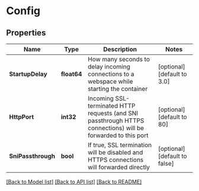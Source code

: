 # Config

## Properties

Name | Type | Description | Notes
------------ | ------------- | ------------- | -------------
**StartupDelay** | **float64** | How many seconds to delay incoming connections to a webspace while starting the container  | [optional] [default to 3.0]
**HttpPort** | **int32** | Incoming SSL-terminated HTTP requests (and SNI passthrough HTTPS connections) will be forwarded to this port  | [optional] [default to 80]
**SniPassthrough** | **bool** | If true, SSL termination will be disabled and HTTPS connections will forwarded directly  | [optional] [default to false]

[[Back to Model list]](../README.md#documentation-for-models) [[Back to API list]](../README.md#documentation-for-api-endpoints) [[Back to README]](../README.md)



